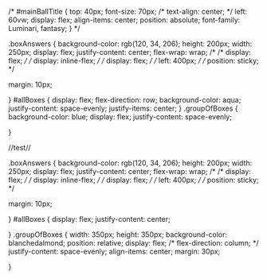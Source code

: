 /* #mainBallTitle {
  top: 40px;
  font-size: 70px;
  /* text-align: center; */
  left: 60vw;
  display: flex;
  align-items: center;
  position: absolute;
  font-family: Luminari, fantasy;
} */



.boxAnswers {
  background-color: rgb(120, 34, 206);
  height: 200px;
  width: 250px;
 display: flex;
 justify-content: center;
 flex-wrap: wrap;
  /* /* display: flex; */
  /* display: inline-flex;  */
  /* display: flex; */
  /* left: 400px; */
  /* position: sticky; */
 
  margin: 10px;
  
}
#allBoxes {
  display: flex;
  flex-direction: row;
  background-color: aqua;
  justify-content: space-evenly;
  justify-items: center;
}
.groupOfBoxes {
  background-color: blue;
  display: flex;
  justify-content: space-evenly;
  

}






//test//


.boxAnswers {
  background-color: rgb(120, 34, 206);
  height: 200px;
  width: 250px;
 display: flex;
 justify-content: center;
 flex-wrap: wrap;
  /* /* display: flex; */
  /* display: inline-flex;  */
  /* display: flex; */
  /* left: 400px; */
  /* position: sticky; */
 
  margin: 10px;
  
}
#allBoxes {
  display: flex; 
    justify-content: center;
  
}
.groupOfBoxes {
  width: 350px;
    height: 350px;
    background-color: blanchedalmond;
    position: relative;
    display: flex; 
    /* flex-direction: column; */
    justify-content: space-evenly; 
    align-items: center;
    margin: 30px;

}